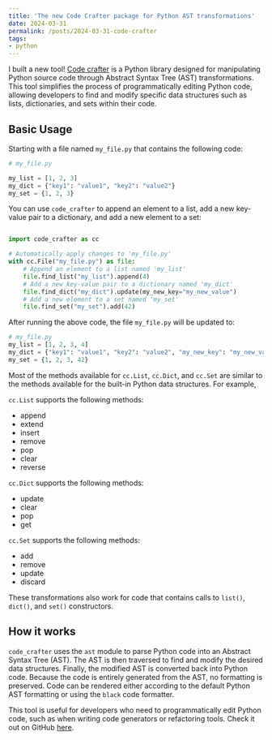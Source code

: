 ```yaml
---
title: 'The new Code Crafter package for Python AST transformations'
date: 2024-03-31
permalink: /posts/2024-03-31-code-crafter
tags:
- python
---
```


I built a new tool! [Code crafter](https://github.com/bendichter/code-crafter) is a Python library designed for manipulating Python source code through Abstract Syntax Tree (AST) transformations. This tool simplifies the process of programmatically editing Python code, allowing developers to find and modify specific data structures such as lists, dictionaries, and sets within their code.

## Basic Usage

Starting with a file named `my_file.py` that contains the following code:

```python
# my_file.py

my_list = [1, 2, 3]
my_dict = {"key1": "value1", "key2": "value2"}
my_set = {1, 2, 3}
```

You can use `code_crafter` to append an element to a list, add a new key-value pair to a dictionary, and add a new element to a set:

```python

import code_crafter as cc

# Automatically apply changes to 'my_file.py'
with cc.File("my_file.py") as file:
    # Append an element to a list named 'my_list'
    file.find_list("my_list").append(4)
    # Add a new key-value pair to a dictionary named 'my_dict'
    file.find_dict("my_dict").update(my_new_key="my_new_value")
    # Add a new element to a set named 'my_set'
    file.find_set("my_set").add(42)
```

After running the above code, the file `my_file.py` will be updated to:

```python
# my_file.py
my_list = [1, 2, 3, 4]
my_dict = {"key1": "value1", "key2": "value2", "my_new_key": "my_new_value"}
my_set = {1, 2, 3, 42}
```

Most of the methods available for `cc.List`, `cc.Dict`, and `cc.Set` are similar to the methods available for the built-in Python data structures. For example,

`cc.List` supports the following methods:
* append
* extend
* insert
* remove
* pop
* clear
* reverse

`cc.Dict` supports the following methods:
* update
* clear
* pop
* get

`cc.Set` supports the following methods:
* add
* remove
* update
* discard

These transformations also work for code that contains calls to `list()`, `dict()`, and `set()` constructors.


## How it works
`code_crafter` uses the `ast` module to parse Python code into an Abstract Syntax Tree (AST). The AST is then traversed to find and modify the desired data structures. Finally, the modified AST is converted back into Python code. Because the code is entirely generated from the AST, no formatting is preserved. Code can be rendered either according to the default Python AST formatting or using the `black` code formatter.

This tool is useful for developers who need to programmatically edit Python code, such as when writing code generators or refactoring tools. Check it out on GitHub [here](https://github.com/bendichter/code-crafter).

